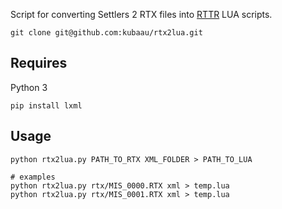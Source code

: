 Script for converting Settlers 2 RTX files into [RTTR](https://github.com/Return-To-The-Roots/s25client) LUA scripts.

`git clone git@github.com:kubaau/rtx2lua.git`

## Requires

Python 3

`pip install lxml`

## Usage

```
python rtx2lua.py PATH_TO_RTX XML_FOLDER > PATH_TO_LUA

# examples
python rtx2lua.py rtx/MIS_0000.RTX xml > temp.lua
python rtx2lua.py rtx/MIS_0001.RTX xml > temp.lua
```
